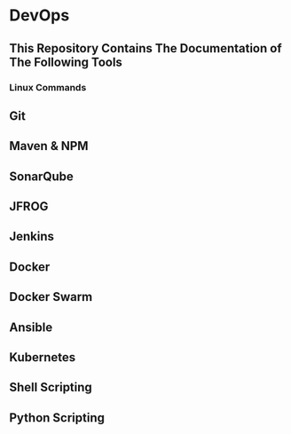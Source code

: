 # DevOps

## This Repository Contains The Documentation of The Following Tools

### Linux Commands

## Git

## Maven & NPM

## SonarQube

## JFROG

## Jenkins

## Docker

## Docker Swarm

## Ansible

## Kubernetes

## Shell Scripting

## Python Scripting
